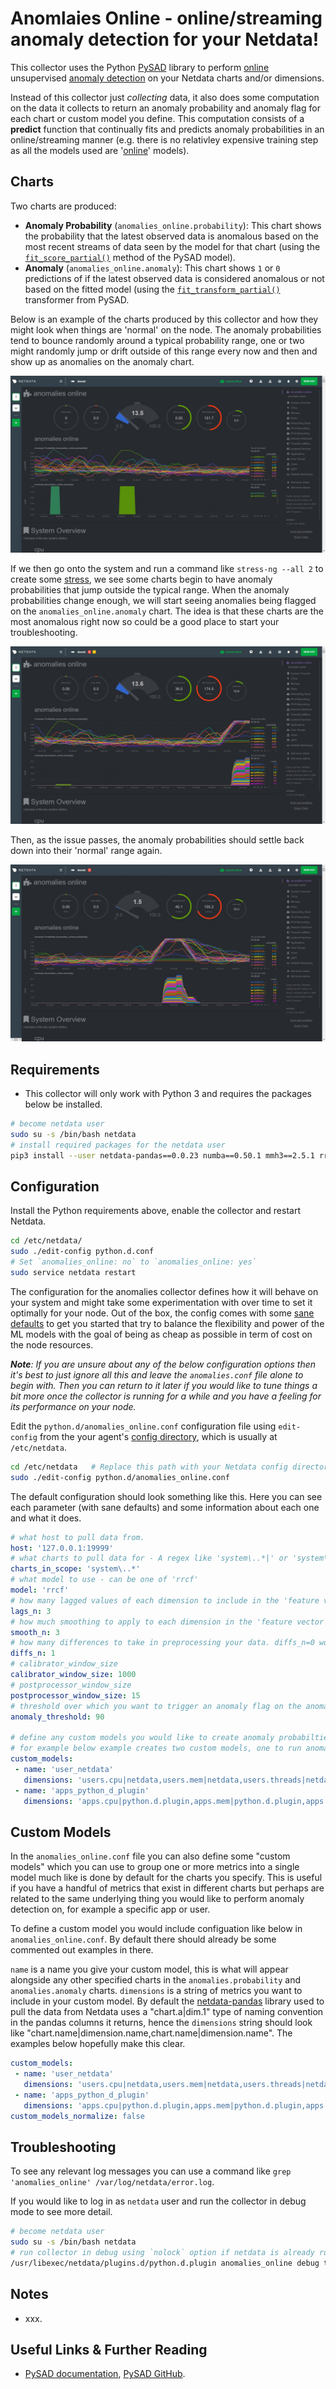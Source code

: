 <!--
---
title: "anomalies_online"
custom_edit_url: https://github.com/netdata/netdata/edit/master/collectors/python.d.plugin/anomalies_online/README.md
---
-->

# Anomlaies Online - online/streaming anomaly detection for your Netdata!

This collector uses the Python [PySAD](https://pysad.readthedocs.io/en/latest/) library to perform [online](https://en.wikipedia.org/wiki/Online_machine_learning) unsupervised [anomaly detection](https://en.wikipedia.org/wiki/Anomaly_detection) on your Netdata charts and/or dimensions.

Instead of this collector just _collecting_ data, it also does some computation on the data it collects to return an anomaly probability and anomaly flag for each chart or custom model you define. This computation consists of a **predict** function that continually fits and predicts anomaly probabilities in an online/streaming manner (e.g. there is no relativley expensive training step as all the models used are '[online](https://en.wikipedia.org/wiki/Online_machine_learning)' models). 

## Charts

Two charts are produced:

- **Anomaly Probability** (`anomalies_online.probability`): This chart shows the probability that the latest observed data is anomalous based on the most recent streams of data seen by the model for that chart (using the [`fit_score_partial()`](https://pysad.readthedocs.io/en/latest/generated/pysad.core.BaseModel.html#pysad.core.BaseModel.fit_score_partial) method of the PySAD model).
- **Anomaly** (`anomalies_online.anomaly`): This chart shows `1` or `0` predictions of if the latest observed data is considered anomalous or not based on the fitted model (using the [`fit_transform_partial()`](https://pysad.readthedocs.io/en/latest/generated/pysad.transform.probability_calibration.GaussianTailProbabilityCalibrator.html#pysad.transform.probability_calibration.GaussianTailProbabilityCalibrator.fit_transform_partial) transformer from PySAD.

Below is an example of the charts produced by this collector and how they might look when things are 'normal' on the node. The anomaly probabilities tend to bounce randomly around a typical probability range, one or two might randomly jump or drift outside of this range every now and then and show up as anomalies on the anomaly chart. 

![alt text](https://github.com/andrewm4894/random/blob/master/images/netdata/netdata-anomalies-online-collector-normal.jpg)

If we then go onto the system and run a command like `stress-ng --all 2` to create some [stress](https://wiki.ubuntu.com/Kernel/Reference/stress-ng), we see some charts begin to have anomaly probabilities that jump outside the typical range. When the anomaly probabilities change enough, we will start seeing anomalies being flagged on the `anomalies_online.anomaly` chart. The idea is that these charts are the most anomalous right now so could be a good place to start your troubleshooting. 

![alt text](https://github.com/andrewm4894/random/blob/master/images/netdata/netdata-anomalies-online-collector-abnormal.jpg)

Then, as the issue passes, the anomaly probabilities should settle back down into their 'normal' range again. 

![alt text](https://github.com/andrewm4894/random/blob/master/images/netdata/netdata-anomalies-online-collector-normal-again.jpg)

## Requirements

- This collector will only work with Python 3 and requires the packages below be installed.

```bash
# become netdata user
sudo su -s /bin/bash netdata
# install required packages for the netdata user
pip3 install --user netdata-pandas==0.0.23 numba==0.50.1 mmh3==2.5.1 rrcf==0.4.3 pysad==0.1.1
```

## Configuration

Install the Python requirements above, enable the collector and restart Netdata.

```bash
cd /etc/netdata/
sudo ./edit-config python.d.conf
# Set `anomalies_online: no` to `anomalies_online: yes`
sudo service netdata restart
```

The configuration for the anomalies collector defines how it will behave on your system and might take some experimentation with over time to set it optimally for your node. Out of the box, the config comes with some [sane defaults](https://www.netdata.cloud/blog/redefining-monitoring-netdata/) to get you started that try to balance the flexibility and power of the ML models with the goal of being as cheap as possible in term of cost on the node resources. 

_**Note**: If you are unsure about any of the below configuration options then it's best to just ignore all this and leave the `anomalies.conf` file alone to begin with. Then you can return to it later if you would like to tune things a bit more once the collector is running for a while and you have a feeling for its performance on your node._

Edit the `python.d/anomalies_online.conf` configuration file using `edit-config` from the your agent's [config
directory](https://learn.netdata.cloud/guides/step-by-step/step-04#find-your-netdataconf-file), which is usually at `/etc/netdata`.

```bash
cd /etc/netdata   # Replace this path with your Netdata config directory, if different
sudo ./edit-config python.d/anomalies_online.conf
```

The default configuration should look something like this. Here you can see each parameter (with sane defaults) and some information about each one and what it does.

```yaml
# what host to pull data from.
host: '127.0.0.1:19999'
# what charts to pull data for - A regex like 'system\..*|' or 'system\..*|apps.cpu|apps.mem' etc.
charts_in_scope: 'system\..*'
# what model to use - can be one of 'rrcf'
model: 'rrcf'
# how many lagged values of each dimension to include in the 'feature vector' each model is fit on.
lags_n: 3
# how much smoothing to apply to each dimension in the 'feature vector' each model is fit on.
smooth_n: 3
# how many differences to take in preprocessing your data. diffs_n=0 would mean fitting models on the raw values of each dimension, whereas diffs_n=1 means everything is done in terms of differences.
diffs_n: 1
# calibrator_window_size
calibrator_window_size: 1000
# postprocessor_window_size
postprocessor_window_size: 15
# threshold over which you want to trigger an anomaly flag on the anomaly chart.
anomaly_threshold: 90

# define any custom models you would like to create anomaly probabilties for, some examples below to show how.
# for example below example creates two custom models, one to run anomaly detection on the netdata user and one on the apps metrics for python.d.plugin.
custom_models:
 - name: 'user_netdata'
   dimensions: 'users.cpu|netdata,users.mem|netdata,users.threads|netdata,users.processes|netdata,users.sockets|netdata'
 - name: 'apps_python_d_plugin'
   dimensions: 'apps.cpu|python.d.plugin,apps.mem|python.d.plugin,apps.threads|python.d.plugin,apps.processes|python.d.plugin,apps.sockets|python.d.plugin'
```

## Custom Models

In the `anomalies_online.conf` file you can also define some "custom models" which you can use to group one or more metrics into a single model much like is done by default for the charts you specify. This is useful if you have a handful of metrics that exist in different charts but perhaps are related to the same underlying thing you would like to perform anomaly detection on, for example a specific app or user. 

To define a custom model you would include configuation like below in `anomalies_online.conf`. By default there should already be some commented out examples in there. 

`name` is a name you give your custom model, this is what will appear alongside any other specified charts in the `anomalies.probability` and `anomalies.anomaly` charts. `dimensions` is a string of metrics you want to include in your custom model. By default the [netdata-pandas](https://github.com/netdata/netdata-pandas) library used to pull the data from Netdata uses a "chart.a|dim.1" type of naming convention in the pandas columns it returns, hence the `dimensions` string should look like "chart.name|dimension.name,chart.name|dimension.name". The examples below hopefully make this clear.

```yaml
custom_models:
 - name: 'user_netdata'
   dimensions: 'users.cpu|netdata,users.mem|netdata,users.threads|netdata,users.processes|netdata,users.sockets|netdata'
 - name: 'apps_python_d_plugin'
   dimensions: 'apps.cpu|python.d.plugin,apps.mem|python.d.plugin,apps.threads|python.d.plugin,apps.processes|python.d.plugin,apps.sockets|python.d.plugin'
custom_models_normalize: false
```

## Troubleshooting

To see any relevant log messages you can use a command like `grep 'anomalies_online' /var/log/netdata/error.log`.

If you would like to log in as `netdata` user and run the collector in debug mode to see more detail.

```bash
# become netdata user
sudo su -s /bin/bash netdata
# run collector in debug using `nolock` option if netdata is already running the collector itself.
/usr/libexec/netdata/plugins.d/python.d.plugin anomalies_online debug trace nolock
```

## Notes

- xxx.

## Useful Links & Further Reading

- [PySAD documentation](https://pysad.readthedocs.io/en/latest/index.html), [PySAD GitHub](https://github.com/selimfirat/pysad).